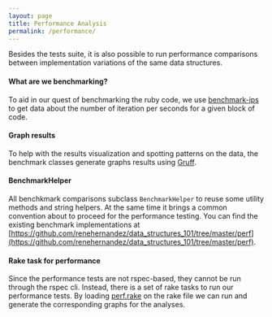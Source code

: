```yaml
---
layout: page
title: Performance Analysis
permalink: /performance/
---
```


Besides the tests suite, it is also possible to run performance comparisons between implementation variations of the same data structures.

#### What are we benchmarking?

To aid in our quest of benchmarking the ruby code, we use [benchmark-ips](https://github.com/evanphx/benchmark-ips) to get data about the number of iteration per seconds for a given block of code.

#### Graph results

To help with the results visualization and spotting patterns on the data, the benchmark classes generate graphs results using [Gruff](https://github.com/topfunky/gruff).

#### BenchmarkHelper

All benchkmark comparisons subclass `BenchmarkHelper` to reuse some utility methods and string helpers. At the same time it brings a common convention about to proceed for the performance testing. You can find the existing benchmark implementations at [https://github.com/renehernandez/data_structures_101/tree/master/perf](https://github.com/renehernandez/data_structures_101/tree/master/perf).

#### Rake task for performance

Since the performance tests are not rspec-based, they cannot be run through the rspec cli. Instead, there is a set of rake tasks to run our performance tests. By loading [perf.rake](https://github.com/renehernandez/data_structures_101/blob/master/tasks/perf.rake) on the rake file we can run and generate the corresponding graphs for the analyses.